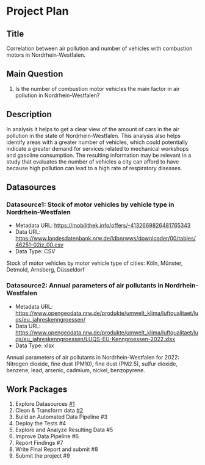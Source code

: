 # Project Plan

## Title
Correlation between air pollution and number of vehicles with combustion motors in Nordrhein-Westfalen.

## Main Question

1. Is the number of combustion motor vehicles the main factor in air pollution in Nordrhein-Westfalen?

## Description

In analysis it helps to get a clear view of the amount of cars in the air pollution in the state of Nordrhein-Westfalen. This analysis also helps identify areas with a greater number of vehicles, which could potentially indicate a greater demand for services related to mechanical workshops and gasoline consumption. The resulting information may be relevant in a study that evaluates the number of vehicles a city can afford to have because high pollution can lead to a high rate of respiratory diseases.

## Datasources

<!-- Describe each datasources you plan to use in a section. Use the prefic "DatasourceX" where X is the id of the datasource. -->

### Datasource1: Stock of motor vehicles by vehicle type in Nordrhein-Westfalen
* Metadata URL: https://mobilithek.info/offers/-4132669826481765343
* Data URL: https://www.landesdatenbank.nrw.de/ldbnrwws/downloader/00/tables/46251-02iz_00.csv
* Data Type: CSV

Stock of motor vehicles by motor vehicle type of cities:   Köln,   Münster, Detmold, Arnsberg, Düsseldorf

### Datasource2: Annual parameters of air pollutants in Nordrhein-Westfalen
* Metadata URL: https://www.opengeodata.nrw.de/produkte/umwelt_klima/luftqualitaet/luqs/eu_jahreskenngroessen/
* Data URL: https://www.opengeodata.nrw.de/produkte/umwelt_klima/luftqualitaet/luqs/eu_jahreskenngroessen/LUQS-EU-Kenngroessen-2022.xlsx
* Data Type: xlsx

Annual parameters of air pollutants in Nordrhein-Westfalen for 2022: Nitrogen dioxide, fine dust (PM10), fine dust (PM2.5), sulfur dioxide, benzene, lead, arsenic, cadmium, nickel, benzopyrene.

## Work Packages

<!-- List of work packages ordered sequentially, each pointing to an issue with more details. -->

1. Explore Datasources [#1][i1]
2. Clean & Transform data [#2][i2]
3. Build an Automated Data Pipeline #3
4. Deploy the Tests #4
5. Explore and Analyze Resulting Data #5
6. Improve Data Pipeline #6
7. Report Findings #7
8. Write Final Report and submit #8
9. Submit the project #9

[i1]: https://github.com/JoaquinAyzanoa/made-template_ws2324/issues/3
[i2]: https://github.com/JoaquinAyzanoa/made-template_ws2324/issues/4